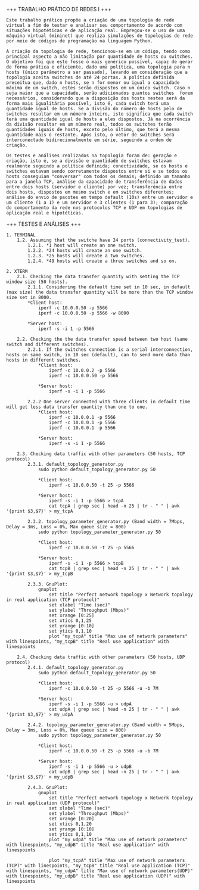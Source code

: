 +++ TRABALHO PRÁTICO DE REDES I +++

	Este trabalho prático propõe a criação de uma topologia de rede virtual a fim de testar e analisar seu comportamento de acordo com situações hipotéticas e de aplicação real. Empregou-se o uso de uma máquina virtual (mininet) que realiza simulações de topologias de rede por meio de códigos de programação na linguagem Python. 

	A criação da topologia de rede, tencionou-se em um código, tendo como principal aspecto a não limitação por quantidade de hosts ou switches. O objetivo foi que este fosse o mais genérico possível, capaz de gerar de forma prática e eficiente, dado uma política, uma topologia para n hosts (único parâmetro a ser passado), levando em consideração que a topologia aceita switches de até 24 portas. A política definida preceitua que, dado n hosts, se n for menor ou igual a capacidade máxima de um switch, estes serão dispostos em um único switch. Caso n seja maior que a capacidade, serão adicionados quantos switches  forem necessários, considerando que a disposição dos hosts nestes será da forma mais igualitária possível, isto é, cada switch terá uma quantidade igual de hosts. Se a divisão do número de hosts pelo de switches resultar em um número inteiro, isto significa que cada switch terá uma quantidade igual de hosts a eles dispostos. Já na ocorrência da divisão resultar em um número real, todos os switches terão quantidades iguais de hosts, exceto pelo último, que terá a mesma quantidade mais o restante. Após isto, o vetor de switches será interconectado bidirecionalmente em série, seguindo a ordem de criação. 

	Os testes e análises realizados na topologia foram de: geração e criação, isto é, se a divisão e quantidade de switches estavam realmente seguindo a política definida; conectividade, se os hosts e switches estavam sendo corretamente dispostos entre si e se todos os hosts conseguiam "conversar" com todos os demais; definido um tamanho para a janela TCP, análise da capacidade de transferência de dados entre dois hosts (servidor e cliente) por vez; transferência entre dois hosts, dispostos em mesmo switch e em switches diferentes; análise do envio de pacotes em tempo default (10s) entre um servidor e um cliente (1 a 1) e um servidor e 3 clientes (1 para 3); comparação do comportamento da rede nos protocolos TCP e UDP em topologias de aplicação real e hipotéticas.

+++ TESTES E ANÁLISES +++

	1. TERMINAL
		1.2. Assuming that the switche have 24 ports (connectivity_test).
			1.2.1. *1 host will create an one switch.
			1.2.2. *24 hosts will create an one switch.
			1.2.3. *25 hosts will create a two switches.
			1.2.4. *49 hosts will create a three switches and so on.

	2. XTERM
		2.1. Checking the data transfer quantity with setting the TCP window size (50 hosts).
			2.1.1. Considering the default time set in 10 sec, in default (max size) the data transfer quantity will be more than the TCP window size set in 8000.
			*Client host:
				iperf -c 10.0.0.50 -p 5566
				iperf -c 10.0.0.50 -p 5566 -w 8000

			*Server host:
				iperf -s -i 1 -p 5566

		2.2. Checking the the data transfer speed between two host (same switch and different switches).
			2.2.1. If the switches connection is a serial interconnection, hosts on same switch, in 10 sec (default), can to send more data than hosts in different switches.
				*Client host:
					iperf -c 10.0.0.2 -p 5566
					iperf -c 10.0.0.50 -p 5566

				*Server host:
					iperf -s -i 1 -p 5566

			2.2.2 One server connected with three clients in default time will get less data transfer quantity than one to one.
				*Client host:
					iperf -c 10.0.0.1 -p 5566
					iperf -c 10.0.0.1 -p 5566
					iperf -c 10.0.0.1 -p 5566

				*Server host:
					iperf -s -i 1 -p 5566

		2.3. Checking data traffic with other parameters (50 hosts, TCP protocol)
			2.3.1. default_topology_generator.py
				sudo python default_topology_generator.py 50

				*Client host:
					iperf -c 10.0.0.50 -t 25 -p 5566

				*Server host:
					iperf -s -i 1 -p 5566 > tcpA
					cat tcpA | grep sec | head -n 25 | tr - " " | awk '{print $3,$7}' > my_tcpA

			2.3.2. topology_parameter_generator.py (Band width = 7Mbps, Delay = 3ms, Loss = 0%, Max queue size = 800)
				sudo python topology_parameter_generator.py 50

				*Client host:
					iperf -c 10.0.0.50 -t 25 -p 5566

				*Server host:
					iperf -s -i 1 -p 5566 > tcpB
					cat tcpB | grep sec | head -n 25 | tr - " " | awk '{print $3,$7}' > my_tcpB

			2.3.3. GnuPlot:
				gnuplot
					set title "Perfect network topology x Network topology in real application (TCP protocol)"
					set xlabel "Time (sec)"
					set ylabel "Throughput (Mbps)"
					set xrange [0:25]
					set xtics 0,1,25
					set yrange [0:10]
					set ytics 0,1,10
					plot "my_tcpA" title "Max use of network parameters" with linespoints, "my_tcpB" title "Real use application" with linespoints

		2.4. Checking data traffic with other parameters (50 hosts, UDP protocol)
			2.4.1. default_topology_generator.py
				sudo python default_topology_generator.py 50

				*Client host:
					iperf -c 10.0.0.50 -t 25 -p 5566 -u -b 7M

				*Server host:
					iperf -s -i 1 -p 5566 -u > udpA
					cat udpA | grep sec | head -n 25 | tr - " " | awk '{print $3,$7}' > my_udpA

			2.4.2. topology_parameter_generator.py (Band width = 5Mbps, Delay = 3ms, Loss = 0%, Max queue size = 800)
				sudo python topology_parameter_generator.py 50

				*Client host:
					iperf -c 10.0.0.50 -t 25 -p 5566 -u -b 7M

				*Server host:
					iperf -s -i 1 -p 5566 -u > udpB
					cat udpB | grep sec | head -n 25 | tr - " " | awk '{print $3,$7}' > my_udpB

			2.4.3. GnuPlot:
				gnuplot
					set title "Perfect network topology x Network topology in real application (UDP protocol)"
					set xlabel "Time (sec)"
					set ylabel "Throughput (Mbps)"
					set xrange [0:20]
					set xtics 0,1,20
					set yrange [0:10]
					set ytics 0,1,10
					plot "my_udpA" title "Max use of network parameters" with linespoints, "my_udpB" title "Real use application" with linespoints

					plot "my_tcpA" title "Max use of network parameters (TCP)" with linespoints, "my_tcpB" title "Real use application (TCP)" with linespoints, "my_udpA" title "Max use of network parameters(UDP)" with linespoints, "my_udpB" title "Real use application (UDP)" with linespoints
